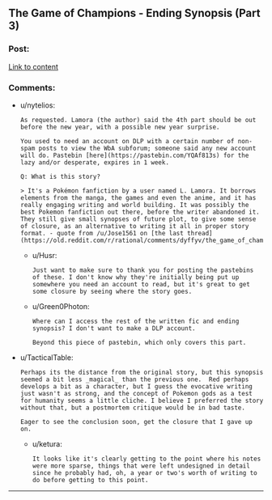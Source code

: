 ## The Game of Champions - Ending Synopsis (Part 3)

### Post:

[Link to content](https://forums.darklordpotter.net/threads/the-game-of-champions-m-pokemon-by-lamora.18568/page-68#post-1122536)

### Comments:

- u/nytelios:
  ```
  As requested. Lamora (the author) said the 4th part should be out before the new year, with a possible new year surprise.

  You used to need an account on DLP with a certain number of non-spam posts to view the WbA subforum; someone said any new account will do. Pastebin [here](https://pastebin.com/YQAf813s) for the lazy and/or desperate, expires in 1 week.

  Q: What is this story?

  > It's a Pokémon fanfiction by a user named L. Lamora. It borrows elements from the manga, the games and even the anime, and it has really engaging writing and world building. It was possibly the best Pokemon fanfiction out there, before the writer abandoned it. They still give small synopses of future plot, to give some sense of closure, as an alternative to writing it all in proper story format. - quote from /u/Jose1561 on [the last thread](https://old.reddit.com/r/rational/comments/dyffyv/the_game_of_champions_just_updated_sadly_its_just/f80ua0y/)
  ```

  - u/Husr:
    ```
    Just want to make sure to thank you for posting the pastebins of these. I don't know why they're initially being put up somewhere you need an account to read, but it's great to get some closure by seeing where the story goes.
    ```

  - u/Green0Photon:
    ```
    Where can I access the rest of the written fic and ending synopsis? I don't want to make a DLP account.

    Beyond this piece of pastebin, which only covers this part.
    ```

- u/TacticalTable:
  ```
  Perhaps its the distance from the original story, but this synopsis seemed a bit less _magical_ than the previous one.  Red perhaps develops a bit as a character, but I guess the evocative writing just wasn't as strong, and the concept of Pokemon gods as a test for humanity seems a little cliche. I believe I preferred the story without that, but a postmortem critique would be in bad taste.

  Eager to see the conclusion soon, get the closure that I gave up on.
  ```

  - u/ketura:
    ```
    It looks like it's clearly getting to the point where his notes were more sparse, things that were left undesigned in detail since he probably had, oh, a year or two's worth of writing to do before getting to this point.
    ```

---

